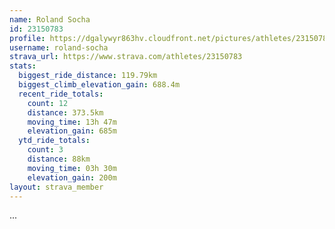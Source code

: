 ```yaml
---
name: Roland Socha
id: 23150783
profile: https://dgalywyr863hv.cloudfront.net/pictures/athletes/23150783/14745672/4/large.jpg
username: roland-socha
strava_url: https://www.strava.com/athletes/23150783
stats:
  biggest_ride_distance: 119.79km
  biggest_climb_elevation_gain: 688.4m
  recent_ride_totals:
    count: 12
    distance: 373.5km
    moving_time: 13h 47m
    elevation_gain: 685m
  ytd_ride_totals:
    count: 3
    distance: 88km
    moving_time: 03h 30m
    elevation_gain: 200m
layout: strava_member
--- 
```

...
